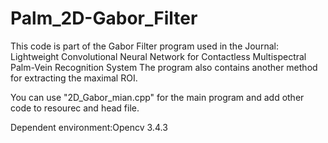 # Palm_2D-Gabor_Filter
This code is part of the Gabor Filter program used in the Journal: 
Lightweight Convolutional Neural Network for Contactless Multispectral Palm-Vein Recognition System
The program also contains another method for extracting the maximal ROI.

You can use "2D_Gabor_mian.cpp" for the main program and add other code to resourec and head file.

Dependent environment:Opencv 3.4.3
